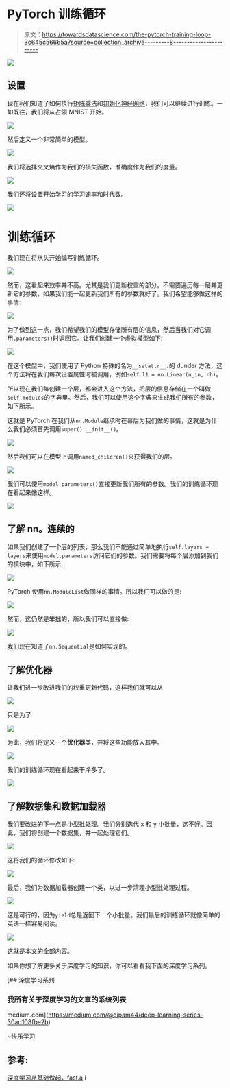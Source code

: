 # PyTorch 训练循环

> 原文：<https://towardsdatascience.com/the-pytorch-training-loop-3c645c56665a?source=collection_archive---------8----------------------->

![](img/4e8879de2d3875b780120fb238e1ae92.png)

## 设置

现在我们知道了如何执行[矩阵乘法](https://becominghuman.ai/matrix-multiplication-the-pytorch-way-c0ad724402ed)和[初始化神经网络](https://becominghuman.ai/initializing-neural-networks-3a774eb63745)，我们可以继续进行训练。一如既往，我们将从占领 MNIST 开始。

![](img/2bd06db7de709bcfaeb83dcf755c69fc.png)

然后定义一个非常简单的模型。

![](img/d6abf587b7149a66f4dfc7bf5b3cf36e.png)

我们将选择交叉熵作为我们的损失函数，准确度作为我们的度量。

![](img/f0cb979cbca99cabd78cbb19fb3f6683.png)

我们还将设置开始学习的学习速率和时代数。

![](img/81821419c4a32ef95432a84f6806f2b0.png)

# 训练循环

我们现在将从头开始编写训练循环。

![](img/58125081f1b636bf232d92a13b18cf64.png)

然而，这看起来效率并不高。尤其是我们更新权重的部分。不需要遍历每一层并更新它的参数，如果我们能一起更新我们所有的参数就好了。我们希望能够做这样的事情:

![](img/4d1599c105ca2289b095ea34042db7ff.png)

为了做到这一点，我们希望我们的模型存储所有层的信息，然后当我们对它调用`.parameters()`时返回它。让我们创建一个虚拟模型如下:

![](img/bfe31ee1d6adcbf0c03faf4b6e55eda5.png)

在这个模型中，我们使用了 Python 特殊的名为`__setattr__.`的 dunder 方法，这个方法将在我们每次设置属性时被调用，例如`self.l1 = nn.Linear(n_in, nh)`。

所以现在我们每创建一个层，都会进入这个方法，把层的信息存储在一个叫做`self.modules`的字典里。然后，我们可以使用这个字典来生成我们所有的参数，如下所示。

这就是 PyTorch 在我们从`nn.Module`继承时在幕后为我们做的事情，这就是为什么我们必须首先调用`super().__init__()`。

![](img/9e6008bcc630d9904ffa09047f8e34d6.png)

然后我们可以在模型上调用`named_children()`来获得我们的层。

![](img/fc2287287358d542f275a7163fffd922.png)

我们可以使用`model.parameters()`直接更新我们所有的参数。我们的训练循环现在看起来像这样。

![](img/da842ed75bb5318ff638f5fad9ae84d1.png)

## 了解 nn。连续的

如果我们创建了一个层的列表，那么我们不能通过简单地执行`self.layers = layers`来使用`model.parameters`访问它们的参数。我们需要将每个层添加到我们的模块中，如下所示:

![](img/04916316e44c0b0f2ba3aa7fd0427eed.png)

PyTorch 使用`nn.ModuleList`做同样的事情。所以我们可以做的是:

![](img/fa60ac6a073365aa59a3324d8c2fa498.png)

然而，这仍然是笨拙的，所以我们可以直接做:

![](img/bd13f1d656ab2dcdc32c484aece16e6c.png)

我们现在知道了`nn.Sequential`是如何实现的。

## 了解优化器

让我们进一步改进我们的权重更新代码，这样我们就可以从

![](img/4d1599c105ca2289b095ea34042db7ff.png)

只是为了

![](img/0888e61c7c0dae25ecd305807a7401a5.png)

为此，我们将定义一个**优化器**类，并将这些功能放入其中。

![](img/a9edf48bef316a57b423af9d6fc7f7c6.png)

我们的训练循环现在看起来干净多了。

![](img/199ebfd370725bb0c0a66d6982532da3.png)

## 了解数据集和数据加载器

我们要改进的下一点是小型批处理。我们分别迭代 x 和 y 小批量，这不好。因此，我们将创建一个数据集，并一起处理它们。

![](img/f7d7ee1ef77bbdddfb24aab775760c40.png)

这将我们的循环修改如下:

![](img/d21ef87ef3815d15daf843c3ad67dd76.png)

最后，我们为数据加载器创建一个类，以进一步清理小型批处理过程。

![](img/81b43f162a8e0cb2baeae16eb4fb0690.png)

这是可行的，因为`yield`总是返回下一个小批量。我们最后的训练循环就像简单的英语一样容易阅读。

![](img/3da8791e78e2124a183244c6693bd6b3.png)

这就是本文的全部内容。

如果你想了解更多关于深度学习的知识，你可以看看我下面的深度学习系列。

[](https://medium.com/@dipam44/deep-learning-series-30ad108fbe2b) [## 深度学习系列

### 我所有关于深度学习的文章的系统列表

medium.com](https://medium.com/@dipam44/deep-learning-series-30ad108fbe2b) 

~快乐学习

## 参考:

[深度学习从基础做起，fast.a](https://www.fast.ai/2019/06/28/course-p2v3/) i